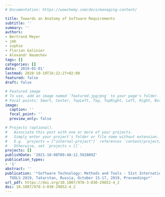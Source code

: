 ```yaml
---
# Documentation: https://wowchemy.com/docs/managing-content/

title: Towards an Anatomy of Software Requirements
subtitle: ''
summary: ''
authors:
- Bertrand Meyer
- jmb 
- sophie  
- Florian Galinier
- Alexandr Naumchev
tags: []
categories: []
date: '2019-01-01'
lastmod: 2020-10-19T16:22:27+02:00
featured: false
draft: false

# Featured image
# To use, add an image named `featured.jpg/png` to your page's folder.
# Focal points: Smart, Center, TopLeft, Top, TopRight, Left, Right, BottomLeft, Bottom, BottomRight.
image:
  caption: ''
  focal_point: ''
  preview_only: false

# Projects (optional).
#   Associate this post with one or more of your projects.
#   Simply enter your project's folder or file name without extension.
#   E.g. `projects = ["internal-project"]` references `content/project/deep-learning/index.md`.
#   Otherwise, set `projects = []`.
projects: []
publishDate: '2021-10-08T09:48:12.592809Z'
publication_types:
- '1'
abstract: ''
publication: '*Software Technology: Methods and Tools - 51st International Conference,
  TOOLS 2019, Tatarstan, Russia, October 15-17, 2019, Proceedings*'
url_pdf: https://doi.org/10.1007/978-3-030-29852-4_2
doi: 10.1007/978-3-030-29852-4_2
---
```

